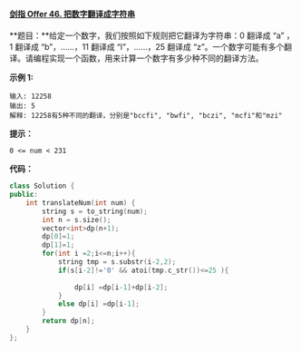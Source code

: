 #### [剑指 Offer 46. 把数字翻译成字符串](https://leetcode-cn.com/problems/ba-shu-zi-fan-yi-cheng-zi-fu-chuan-lcof/)

**题目：**给定一个数字，我们按照如下规则把它翻译为字符串：0 翻译成 “a” ，1 翻译成 “b”，……，11 翻译成 “l”，……，25 翻译成 “z”。一个数字可能有多个翻译。请编程实现一个函数，用来计算一个数字有多少种不同的翻译方法。

**示例 1:**

```
输入: 12258
输出: 5
解释: 12258有5种不同的翻译，分别是"bccfi", "bwfi", "bczi", "mcfi"和"mzi"
```

**提示：**

    0 <= num < 231

**代码：**

```c++
class Solution {
public:
    int translateNum(int num) {
        string s = to_string(num);
        int n = s.size();
        vector<int>dp(n+1);
        dp[0]=1;
        dp[1]=1;
        for(int i =2;i<=n;i++){
            string tmp = s.substr(i-2,2);
            if(s[i-2]!='0' && atoi(tmp.c_str())<=25 ){
                
                dp[i] =dp[i-1]+dp[i-2];
            }
            else dp[i] =dp[i-1];
        }
        return dp[n];
    }
};
```

